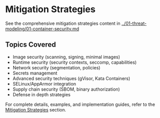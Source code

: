 # Mitigation Strategies

See the comprehensive mitigation strategies content in [../01-threat-modeling/01-container-security.md](../01-threat-modeling/01-container-security.md#mitigation-strategies)

## Topics Covered

- Image security (scanning, signing, minimal images)
- Runtime security (security contexts, seccomp, capabilities)
- Network security (segmentation, policies)
- Secrets management
- Advanced security techniques (gVisor, Kata Containers)
- SELinux/AppArmor integration
- Supply chain security (SBOM, binary authorization)
- Defense in depth strategies

For complete details, examples, and implementation guides, refer to the [Mitigation Strategies](../01-threat-modeling/01-container-security.md#mitigation-strategies) section.
